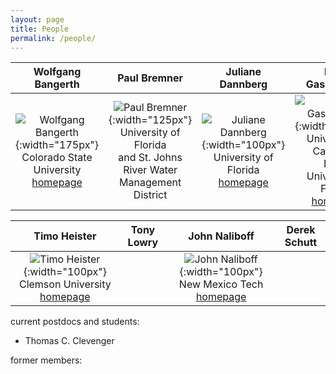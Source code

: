 ```yaml
---
layout: page
title: People
permalink: /people/
---
```



| Wolfgang Bangerth | Paul Bremner | Juliane Dannberg | Rene Gassmoeller |
|:---:|:---:|:---:|:---:|
| ![Wolfgang Bangerth](../images/wolfgang-bangerth.png){:width="175px"} <br> Colorado State University <br> [homepage](https://www.math.colostate.edu/~bangerth) | ![Paul Bremner](../images/PaulBremner.jpg){:width="125px"} <br> University of Florida <br> and  St. Johns River Water <br> Management District <br> |  ![Juliane Dannberg](../images/juliane-dannberg.jpg){:width="100px"} <br> University of Florida <br> [homepage](https://jdannberg.github.io/)| ![Rene Gassmoeller](../images/rene-gassmoeller.jpg){:width="100px"} <br> University of California, <br> Davis <br> University of Florida <br> [homepage](https://gassmoeller.github.io/) |

| Timo Heister | Tony Lowry | John Naliboff | Derek Schutt |
|:---:|:---:|:---:|:---:|
|  ![Timo Heister](../images/timo-heister.jpg){:width="100px"} <br> Clemson University <br> [homepage](http://www.math.clemson.edu/~heister/) | | ![John Naliboff](../images/john-naliboff.jpg){:width="100px"} <br> New Mexico Tech <br> [homepage](https://geodynamics.org/cig/about/people/profile-naliboff/) | |

current postdocs and students:
- Thomas C. Clevenger


former members:

